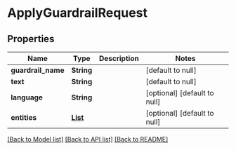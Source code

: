 # ApplyGuardrailRequest
## Properties

| Name | Type | Description | Notes |
|------------ | ------------- | ------------- | -------------|
| **guardrail\_name** | **String** |  | [default to null] |
| **text** | **String** |  | [default to null] |
| **language** | **String** |  | [optional] [default to null] |
| **entities** | [**List**](PiiEntityType.md) |  | [optional] [default to null] |

[[Back to Model list]](../README.md#documentation-for-models) [[Back to API list]](../README.md#documentation-for-api-endpoints) [[Back to README]](../README.md)

